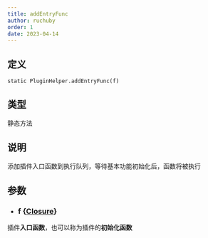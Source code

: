 ```yaml
---
title: addEntryFunc
author: ruchuby
order: 1
date: 2023-04-14
---
```

## 定义

```ahk
static PluginHelper.addEntryFunc(f)
```

## 类型

静态方法

## 说明

添加插件入口函数到执行队列，等待基本功能初始化后，函数将被执行

## 参数

- ### f \{[Closure](https://orz707.gitee.io/v2/docs/Functions.htm#closures)\}

插件**入口函数**，也可以称为插件的**初始化函数**